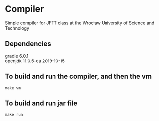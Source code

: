 # Compiler
Simple compiler for JFTT class at the Wrocław University of Science and Technology

## Dependencies
gradle 6.0.1 \
openjdk 11.0.5-ea 2019-10-15

## To build and run the compiler, and then the vm
```shell script
make vm
```

## To build and run jar file
```shell script
make run
```
